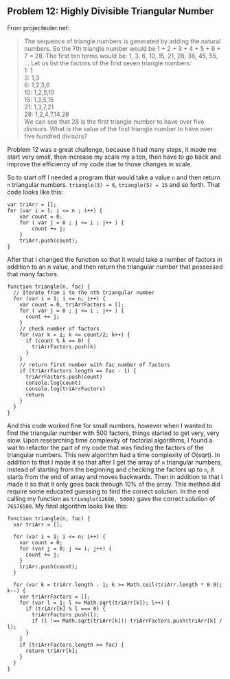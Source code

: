 ## Problem 12: Highly Divisible Triangular Number
From projecteuler.net:
>The sequence of triangle numbers is generated by adding the natural numbers. So the 7th triangle number would be 1 + 2 + 3 + 4 + 5 + 6 + 7 = 28. The first ten terms would be: 1, 3, 6, 10, 15, 21, 28, 36, 45, 55, ... Let us list the factors of the first seven triangle numbers:  
1: 1  
3: 1,3  
6: 1,2,3,6  
10: 1,2,5,10  
15: 1,3,5,15  
21: 1,3,7,21  
28: 1,2,4,7,14,28    
We can see that 28 is the first triangle number to have over five divisors. What is the value of the first triangle number to have over five hundred divisors?

Problem 12 was a great challenge, because it had many steps, it made me start very small, then increase my scale my a ton, then have to go back and improve the efficiency of my code due to those changes in scale.

So to start off I needed a program that would take a value `n` and then return `n` triangular numbers. `triangle(3) = 6`, `triangle(5) = 15` and so forth. That code looks like this: 
```
var triArr = [];
for (var i = 1; i <= n ; i++) {
    var count = 0;
    for ( var j = 0 ; j <= i ; j++ ) {
        count += j;
    }
    triArr.push(count);
}
```
After that I changed the function so that it would take a number of factors in addition to an n value, and then return the triangular number that possessed that many factors.
```
function triangle(n, fac) {
  // Iterate from i to the nth triangular number
  for (var i = 1; i <= n; i++) {
    var count = 0, triArrFactors = [];
    for ( var j = 0 ; j <= i ; j++ ) {
      count += j;
    }
    // check number of factors
    for (var k = 1; k <= count/2; k++) {
      if (count % k == 0) {
        triArrFactors.push(k)
      }
    }
    // return first number with fac number of factors
    if (triArrFactors.length == fac - 1) {
      triArrFactors.push(count)
      console.log(count)
      console.log(triArrFactors)
      return
    }
  }
}
```
And this code worked fine for small numbers, however when I wanted to find the triangular number with 500 factors, things started to get very, very slow. Upon researching time complexity of factorial algorithms, I found a wat to refactor the part of my code that was finding the factors of the triangular numbers. This new algorithm had a time complexity of O(sqrt). In addition to that I made it so that after I get the array of `n` triangular numbers, instead of starting from the beginning and checking the factors up to `n`, it starts from the end of array and moves backwards. Then in addition to that I made it so that it only goes back through 10% of the array. This method did require some educated guessing to find the correct solution. In the end calling my function as `triangle(12600, 5000)` gave the correct solution of `76576500`. My final algorithm looks like this:
```
function triangle(n, fac) {
  var triArr = [];

  for (var i = 1; i <= n; i++) {
    var count = 0;
    for (var j = 0; j <= i; j++) {
      count += j;
    }
    triArr.push(count);
  }

  for (var k = triArr.length - 1; k >= Math.ceil(triArr.length * 0.9); k--) {
    var triArrFactors = [];
    for (var l = 1; l <= Math.sqrt(triArr[k]); l++) {
      if (triArr[k] % l === 0) {
        triArrFactors.push(l);
        if (l !== Math.sqrt(triArr[k])) triArrFactors.push(triArr[k] / l);
      }
    }
    if (triArrFactors.length >= fac) {
      return triArr[k];
    }
  }
}
```